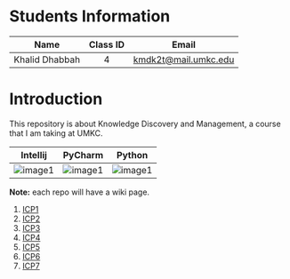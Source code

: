 # Students Information

| Name | Class ID | Email |
| :------: | :------: | :------: |
| Khalid Dhabbah | 4 | kmdk2t@mail.umkc.edu |

# Introduction
This repository is about Knowledge Discovery and Management, a course that I am taking at UMKC.

| Intellij | PyCharm | Python |
| :------: | :------: | :------: |
| ![image1](https://upload.wikimedia.org/wikipedia/commons/thumb/d/d5/IntelliJ_IDEA_Logo.svg/1024px-IntelliJ_IDEA_Logo.svg.png) | ![image1](https://miro.medium.com/max/1200/1*6Dhu1H4t028lOGbaZuyRCw.png) |![image1](https://upload.wikimedia.org/wikipedia/commons/f/f8/Python_logo_and_wordmark.svg) |


**Note:** each repo will have a wiki page.

1. [ICP1](https://github.com/Dhabbah/CS5560-KDM/wiki/ICP1)
2. [ICP2](https://github.com/Dhabbah/CS5560-KDM/wiki/ICP2)
3. [ICP3](https://github.com/Dhabbah/CS5560-KDM/wiki/ICP3)
4. [ICP4](https://github.com/Dhabbah/CS5560-KDM/wiki/ICP4)
5. [ICP5](https://github.com/Dhabbah/CS5560-KDM/wiki/ICP5)
6. [ICP6](https://github.com/Dhabbah/CS5560-KDM/wiki/ICP6)
7. [ICP7](https://github.com/Dhabbah/CS5560-KDM/wiki/ICP7)
